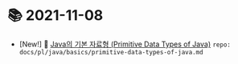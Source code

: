 # 📚 2021-11-08
- [New!] 📗 [Java의 기본 자료형 (Primitive Data Types of Java)](https://til.qriositylog.com/featured/pl/java/basics/primitive-data-types-of-java) `repo: docs/pl/java/basics/primitive-data-types-of-java.md`

